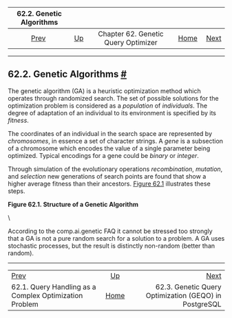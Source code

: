 <!--?xml version="1.0" encoding="UTF-8" standalone="no"?-->

|                              62.2. Genetic Algorithms                             |                                                       |                                     |                                                       |                                                                                     |
| :-------------------------------------------------------------------------------: | :---------------------------------------------------- | :---------------------------------: | ----------------------------------------------------: | ----------------------------------------------------------------------------------: |
| [Prev](geqo-intro.html "62.1. Query Handling as a Complex Optimization Problem")  | [Up](geqo.html "Chapter 62. Genetic Query Optimizer") | Chapter 62. Genetic Query Optimizer | [Home](index.html "PostgreSQL 17devel Documentation") |  [Next](geqo-pg-intro.html "62.3. Genetic Query Optimization (GEQO) in PostgreSQL") |

***

## 62.2. Genetic Algorithms [#](#GEQO-INTRO2)

The genetic algorithm (GA) is a heuristic optimization method which operates through randomized search. The set of possible solutions for the optimization problem is considered as a *population* of *individuals*. The degree of adaptation of an individual to its environment is specified by its *fitness*.

The coordinates of an individual in the search space are represented by *chromosomes*, in essence a set of character strings. A *gene* is a subsection of a chromosome which encodes the value of a single parameter being optimized. Typical encodings for a gene could be *binary* or *integer*.

Through simulation of the evolutionary operations *recombination*, *mutation*, and *selection* new generations of search points are found that show a higher average fitness than their ancestors. [Figure 62.1](geqo-intro2.html#GEQO-FIGURE "Figure 62.1. Structure of a Genetic Algorithm") illustrates these steps.

**Figure 62.1. Structure of a Genetic Algorithm**

\


According to the comp.ai.genetic FAQ it cannot be stressed too strongly that a GA is not a pure random search for a solution to a problem. A GA uses stochastic processes, but the result is distinctly non-random (better than random).

***

|                                                                                   |                                                       |                                                                                     |
| :-------------------------------------------------------------------------------- | :---------------------------------------------------: | ----------------------------------------------------------------------------------: |
| [Prev](geqo-intro.html "62.1. Query Handling as a Complex Optimization Problem")  | [Up](geqo.html "Chapter 62. Genetic Query Optimizer") |  [Next](geqo-pg-intro.html "62.3. Genetic Query Optimization (GEQO) in PostgreSQL") |
| 62.1. Query Handling as a Complex Optimization Problem                            | [Home](index.html "PostgreSQL 17devel Documentation") |                               62.3. Genetic Query Optimization (GEQO) in PostgreSQL |
